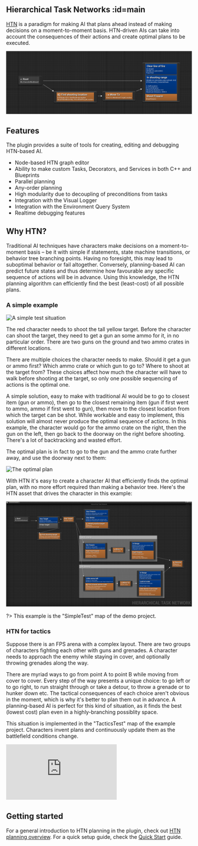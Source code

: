## Hierarchical Task Networks :id=main

[HTN](https://en.wikipedia.org/wiki/Hierarchical_task_network) is a paradigm for making AI that plans ahead instead of making decisions on a moment-to-moment basis.
HTN-driven AIs can take into account the consequences of their actions and create optimal plans to be executed.

![A simple Task Network](_media/simple_htn.png ':size=1200')

## Features

The plugin provides a suite of tools for creating, editing and debugging HTN-based AI.

- Node-based HTN graph editor
- Ability to make custom Tasks, Decorators, and Services in both C++ and Blueprints
- Parallel planning
- Any-order planning
- High modularity due to decoupling of preconditions from tasks
- Integration with the Visual Logger
- Integration with the Environment Query System
- Realtime debugging features

## Why HTN?

Traditional AI techniques have characters make decisions on a moment-to-moment basis – be it with simple if statements, state machine transitions, or behavior tree branching points. Having no foresight, this may lead to suboptimal behavior or fail altogether. Conversely, planning-based AI can predict future states and thus determine how favourable any specific sequence of actions will be in advance. Using this knowledge, the HTN planning algorithm can efficiently find the best (least-cost) of all possible plans.

### A simple example

![A simple test situation](_media/simple_test_1.png ':size=1200')

The red character needs to shoot the tall yellow target. 
Before the character can shoot the target, they need to get a gun an some ammo for it, in no particular order.
There are two guns on the ground and two ammo crates in different locations.

There are multiple choices the character needs to make. 
Should it get a gun or ammo first? 
Which ammo crate or which gun to go to?
Where to shoot at the target from?
These choices affect how much the character will have to walk before shooting at the target, so only one possible sequencing of actions is the optimal one.

A simple solution, easy to make with traditional AI would be to go to closest item (gun or ammo), then go to the closest remaining item (gun if first went to ammo, ammo if first went to gun), then move to the closest location from which the target can be shot. While workable and easy to implement, this solution will almost never produce the optimal sequence of actions. In this example, the character would go for the ammo crate on the right, then the gun on the left, then go back to the doorway on the right before shooting. There's a lot of backtracking and wasted effort.

The optimal plan is in fact to go to the gun and the ammo crate further away, and use the doorway next to them:

![The optimal plan](_media/simple_test_2.png ':size=1200')

With HTN it's easy to create a character AI that efficiently finds the optimal plan, with no more effort required than making a behavior tree. Here's the HTN asset that drives the character in this example:

![Simple Test HTN](_media/simple_test_htn.png ':size=1200')

?> This example is the "SimpleTest" map of the demo project.

### HTN for tactics

Suppose there is an FPS arena with a complex layout. There are two groups of characters fighting each other with guns and grenades. A character needs to approach the enemy while staying in cover, and optionally throwing grenades along the way.

There are myriad ways to go from point A to point B while moving from cover to cover. Every step of the way presents a unique choice: to go left or to go right, to run straight through or take a detour, to throw a grenade or to hunker down etc. The tactical consequences of each choice aren't obvious in the moment, which is why it's better to plan them out in advance. A planning-based AI is perfect for this kind of situation, as it finds the best (lowest cost) plan even in a highly-branching possiblity space.

This situation is implemented in the "TacticsTest" map of the example project. Characters invent plans and continuously update them as the battlefield conditions change.

<div class="embed-responsive embed-responsive-16by9">
    <iframe src="https://www.youtube.com/embed/FHapYbv9vjE" frameborder="0" allow="encrypted-media; picture-in-picture" allowfullscreen></iframe>
</div>

## Getting started

For a general introduction to HTN planning in the plugin, check out [HTN planning overview](planning.md). For a quick setup guide, check the [Quick Start](quickstart.md) guide.
